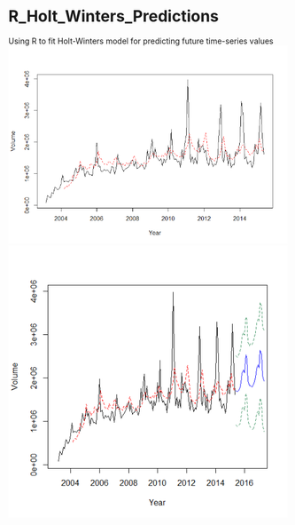 # R_Holt_Winters_Predictions
Using R to fit Holt-Winters model for predicting future time-series values
![Alt Text](https://github.com/timothymartin76/R_Holt_Winters_Predictions/blob/master/HW_FittedValues.png)
![Alt Text](https://github.com/timothymartin76/R_Holt_Winters_Predictions/blob/master/HW_Predictions.png)

